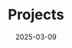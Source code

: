 ---
title: "Projects"
description: "Daftar proyek yang telah saya buat."
date: 2025-03-09
layout: "projects"
---